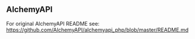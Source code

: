 ## AlchemyAPI ##
For original AlchemyAPI README see: https://github.com/AlchemyAPI/alchemyapi_php/blob/master/README.md
